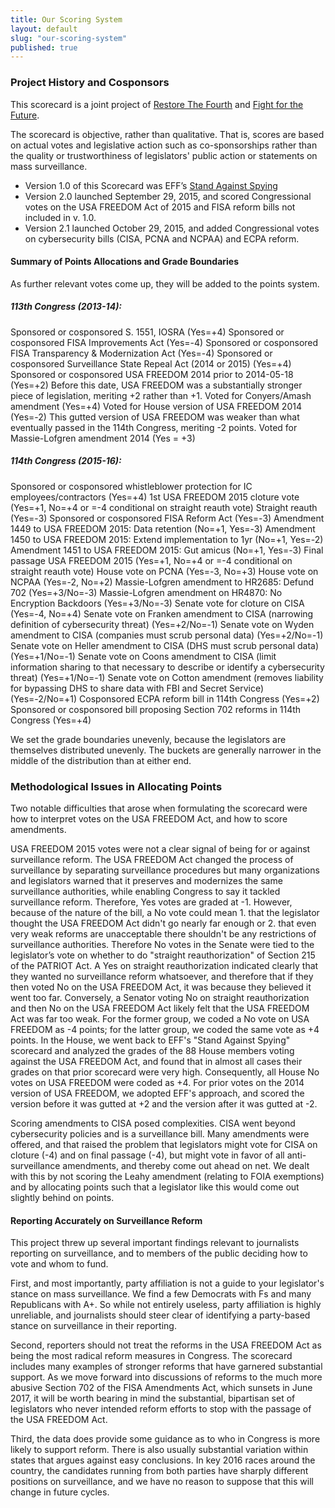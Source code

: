 ```yaml
---
title: Our Scoring System
layout: default
slug: "our-scoring-system"
published: true
---
```




### Project History and Cosponsors

This scorecard is a joint project of [Restore The
Fourth](https://restorethe4th.com) and [Fight for the
Future](https://fightforthefuture.org).

The scorecard is objective, rather than qualitative. That is, scores are based
on actual votes and legislative action such as co-sponsorships rather
than the quality or trustworthiness of legislators' public action or
statements on mass
surveillance.

- Version 1.0 of this Scorecard was EFF’s [Stand Against Spying](https://standagainstspying.org)
- Version 2.0 launched September 29, 2015, and scored Congressional votes on the USA FREEDOM Act of 2015 and FISA reform bills not included in v. 1.0.
- Version 2.1 launched October 29, 2015, and added Congressional votes on cybersecurity bills (CISA, PCNA and NCPAA) and ECPA reform.


#### **Summary of Points Allocations and Grade Boundaries**

As further relevant votes come up, they will be added to the points system.

##### 113th Congress (2013-14):

Sponsored or cosponsored S. 1551, IOSRA (Yes=+4)
Sponsored or cosponsored FISA Improvements Act (Yes=-4)
Sponsored or cosponsored FISA Transparency & Modernization Act (Yes=-4)
Sponsored or cosponsored Surveillance State Repeal Act (2014 or
2015) (Yes=+4)
Sponsored or cosponsored USA FREEDOM 2014 prior to 2014-05-18 (Yes=+2)
Before this date, USA FREEDOM was a substantially stronger piece
of legislation, meriting +2 rather than +1.
Voted for Conyers/Amash amendment (Yes=+4)
Voted for House version of USA FREEDOM 2014 (Yes=-2) This gutted
version of USA FREEDOM was weaker than what eventually passed in the
114th Congress, meriting -2 points.
Voted for Massie-Lofgren amendment 2014 (Yes = +3)

##### 114th Congress (2015-16):

Sponsored or cosponsored whistleblower protection for IC
employees/contractors (Yes=+4)
1st USA FREEDOM 2015 cloture vote (Yes=+1, No=+4 or =-4
conditional on straight reauth vote)
Straight reauth (Yes=-3)
Sponsored or cosponsored FISA Reform Act (Yes=-3)
Amendment 1449 to USA FREEDOM 2015: Data retention (No=+1, Yes=-3)
Amendment 1450 to USA FREEDOM 2015: Extend implementation to 1yr (No=+1, Yes=-2)
Amendment 1451 to USA FREEDOM 2015: Gut amicus (No=+1, Yes=-3)
Final passage USA FREEDOM 2015 (Yes=+1, No=+4 or =-4
conditional on straight reauth vote)
House vote on PCNA (Yes=-3, No=+3)
House vote on NCPAA (Yes=-2, No=+2)
Massie-Lofgren amendment to HR2685: Defund 702 (Yes=+3/No=-3)
Massie-Lofgren amendment on HR4870: No Encryption Backdoors (Yes=+3/No=-3)
Senate vote for cloture on CISA (Yes=-4, No=+4)
Senate vote on Franken amendment to CISA (narrowing definition of
cybersecurity threat) (Yes=+2/No=-1)
Senate vote on Wyden amendment to CISA (companies must scrub
personal data) (Yes=+2/No=-1)
Senate vote on Heller amendment to CISA (DHS must scrub personal
data) (Yes=+1/No=-1)
Senate vote on Coons amendment to CISA (limit information sharing to
that necessary to describe or identify a cybersecurity threat) (Yes=+1/No=-1)
Senate vote on Cotton amendment (removes liability for bypassing DHS
to share data with FBI and Secret Service) (Yes=-2/No=+1)
Cosponsored ECPA reform bill in 114th Congress (Yes=+2)
Sponsored or cosponsored bill proposing Section 702 reforms in 114th
Congress (Yes=+4)

We set the grade boundaries unevenly, because the legislators are
themselves distributed unevenly. The buckets are generally narrower in
the middle of the distribution than at either end.


### Methodological Issues in Allocating Points

Two notable difficulties that arose when formulating the scorecard
were how to interpret votes on the USA FREEDOM Act, and how to score
amendments.

USA FREEDOM 2015 votes were not a clear signal of being for or
against surveillance reform. The USA FREEDOM Act changed the process of surveillance by separating surveillance procedures but many organizations and legislators warned that it preserves and modernizes the same surveillance authorities, while enabling Congress to say it tackled surveillance reform. Therefore, Yes votes are graded at -1. However, because of the nature of the bill, a No vote could mean 1. that the legislator thought the USA FREEDOM Act didn't go nearly far enough or 2. that even very weak reforms are unacceptable there shouldn't be any restrictions of surveillance authorities. Therefore No votes in the Senate were tied to the legislator’s vote on whether to do "straight reauthorization" of Section 215 of the PATRIOT Act. A Yes on straight reauthorization indicated clearly that they wanted no surveillance reform whatsoever, and therefore that if they then voted No on the USA FREEDOM Act, it
was because they believed it went too far. Conversely, a Senator
voting No on straight reauthorization and then No on the USA FREEDOM
Act likely felt that the USA FREEDOM Act was far too weak. For the
former group, we coded a No vote on USA FREEDOM as -4 points; for the
latter group, we coded the same vote as +4 points. In the House, we
went back to EFF's "Stand Against Spying" scorecard and analyzed the
grades of the 88 House members voting against the USA FREEDOM Act, and
found that in almost all cases their grades on that prior scorecard
were very high. Consequently, all House No votes on USA FREEDOM were coded as +4. For prior votes on the 2014 version of USA FREEDOM, we adopted EFF's approach, and scored the version before it was gutted at +2 and the version after it was gutted at -2.

Scoring amendments to CISA posed complexities. CISA
went beyond cybersecurity policies and is a surveillance bill. Many amendments were offered, and that raised the problem that legislators might vote for CISA on cloture (-4) and on final passage (-4), but might vote in favor of all
anti-surveillance amendments, and thereby come out ahead on net. We
dealt with this by not scoring the Leahy amendment (relating to FOIA
exemptions) and by allocating points such that a legislator like this
would come out slightly behind on points.

#### Reporting Accurately on Surveillance Reform

This project threw up several important findings relevant to journalists
reporting on surveillance, and to members of the public deciding how to vote and
whom to fund.

First, and most importantly, party affiliation is not a guide to your
legislator's stance on mass surveillance. We find a few Democrats with Fs and
many Republicans with A+. So while not entirely useless, party affiliation is
highly unreliable, and journalists should steer clear of identifying a
party-based stance on surveillance in their reporting.

Second, reporters should not treat the reforms in the USA FREEDOM Act as being
the most radical reform measures in Congress. The scorecard includes many
examples of stronger reforms that have garnered substantial support. As we move
forward into discussions of reforms to the much more abusive Section 702 of the
FISA Amendments Act, which sunsets in June 2017, it will be worth bearing in
mind the substantial, bipartisan set of legislators who never intended reform
efforts to stop with the passage of the USA FREEDOM Act.

Third, the data does provide some guidance as to who in Congress is more likely
to support reform. There is also usually substantial variation within states
that argues against easy conclusions. In key 2016 races around the country, the
candidates running from both parties have sharply different positions on
surveillance, and we have no reason to suppose that this will change in future
cycles.
